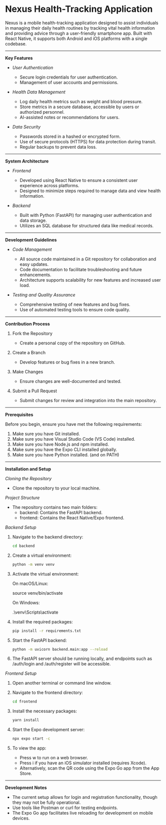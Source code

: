# Nexus Health-Tracking Application

Nexus is a mobile health-tracking application designed to assist individuals in managing their daily health routines by tracking vital health information and providing advice through a user-friendly smartphone app. Built with React Native, it supports both Android and iOS platforms with a single codebase.
_______________________________________________________________________________________________________________________________________
**Key Features**

  - *User Authentication*

      - Secure login credentials for user authentication.
      - Management of user accounts and permissions.

  - *Health Data Management*

      - Log daily health metrics such as weight and blood pressure.
      - Store metrics in a secure database, accessible by users or authorized personnel.
      - AI-assisted notes or recommendations for users.

  - *Data Security*

      - Passwords stored in a hashed or encrypted form.
      - Use of secure protocols (HTTPS) for data protection during transit.
      - Regular backups to prevent data loss.
_______________________________________________________________________________________________________________________________________
**System Architecture**

  - *Frontend*

      - Developed using React Native to ensure a consistent user experience across platforms.
      - Designed to minimize steps required to manage data and view health information.

  - *Backend*

      - Built with Python (FastAPI) for managing user authentication and data storage.
      - Utilizes an SQL database for structured data like medical records.
_______________________________________________________________________________________________________________________________________
**Development Guidelines**

  - *Code Management*

      - All source code maintained in a Git repository for collaboration and easy updates.
      - Code documentation to facilitate troubleshooting and future enhancements.
      - Architecture supports scalability for new features and increased user load.

  - *Testing and Quality Assurance*

      - Comprehensive testing of new features and bug fixes.
      - Use of automated testing tools to ensure code quality.
_______________________________________________________________________________________________________________________________________
**Contribution Process**

  1. Fork the Repository

      - Create a personal copy of the repository on GitHub.

  2. Create a Branch

      - Develop features or bug fixes in a new branch.

  3. Make Changes

      - Ensure changes are well-documented and tested.
        
  4. Submit a Pull Request

      - Submit changes for review and integration into the main repository.
_______________________________________________________________________________________________________________________________________
**Prerequisites**

Before you begin, ensure you have met the following requirements:

  1. Make sure you have Git installed.
  2. Make sure you have Visual Studio Code (VS Code) installed.
  3. Make sure you have Node.js and npm installed.
  4. Make sure you have the Expo CLI installed globally.
  5. Make sure you have Python installed. (and on PATH)
_______________________________________________________________________________________________________________________________________
**Installation and Setup**

*Cloning the Repository*
  - Clone the repository to your local machine.


*Project Structure*
  - The repository contains two main folders:
      - backend: Contains the FastAPI backend.
      - frontend: Contains the React Native/Expo frontend.


*Backend Setup*
  1. Navigate to the backend directory:

      ```bash
      cd backend
      ```

  3. Create a virtual environment:
 
      ```bash
      python -m venv venv
      ```
  
  3. Activate the virtual environment:

      On macOS/Linux:
        
          
       source venv/bin/activate
          
          
      On Windows:
        
          
       .\venv\Scripts\activate
          

  4. Install the required packages:

      ```bash
      pip install -r requirements.txt
      ```

  5. Start the FastAPI backend:
  
      ```bash
      python -m uvicorn backend.main:app --reload
      ```

  6. The FastAPI server should be running locally, and endpoints such as /auth/login and /auth/register will be accessible.


*Frontend Setup*

  1. Open another terminal or command line window.

  2. Navigate to the frontend directory:
   
      ```bash
      cd frontend
      ```
  3. Install the necessary packages:
  
      ```bash
      yarn install
      ```
  4. Start the Expo development server:
  
      ```bash
      npx expo start -c
      ```
  5. To view the app:

      - Press w to run on a web browser.
      - Press i if you have an iOS simulator installed (requires Xcode).
      - Alternatively, scan the QR code using the Expo Go app from the App Store.
_______________________________________________________________________________________________________________________________________
**Development Notes**

  - The current setup allows for login and registration functionality, though they may not be fully operational.
  - Use tools like Postman or curl for testing endpoints.
  - The Expo Go app facilitates live reloading for development on mobile devices.
